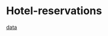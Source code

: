 # Hotel-reservations

[data](https://raw.githubusercontent.com/NicJC/Hotel-reservations/main/Hotel_Reservations.csv)
